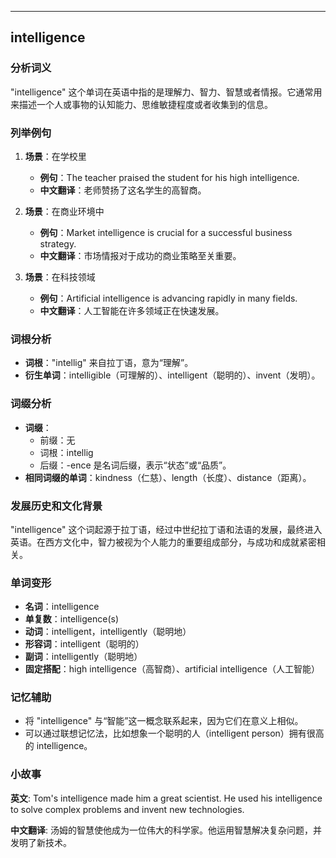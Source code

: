 
---------------
## intelligence
### 分析词义
"intelligence" 这个单词在英语中指的是理解力、智力、智慧或者情报。它通常用来描述一个人或事物的认知能力、思维敏捷程度或者收集到的信息。

### 列举例句
1. **场景**：在学校里
   - **例句**：The teacher praised the student for his high intelligence.
   - **中文翻译**：老师赞扬了这名学生的高智商。

2. **场景**：在商业环境中
   - **例句**：Market intelligence is crucial for a successful business strategy.
   - **中文翻译**：市场情报对于成功的商业策略至关重要。

3. **场景**：在科技领域
   - **例句**：Artificial intelligence is advancing rapidly in many fields.
   - **中文翻译**：人工智能在许多领域正在快速发展。

### 词根分析
- **词根**："intellig" 来自拉丁语，意为“理解”。
- **衍生单词**：intelligible（可理解的）、intelligent（聪明的）、invent（发明）。

### 词缀分析
- **词缀**：
  - 前缀：无
  - 词根：intellig
  - 后缀：-ence 是名词后缀，表示“状态”或“品质”。
- **相同词缀的单词**：kindness（仁慈）、length（长度）、distance（距离）。

### 发展历史和文化背景
"intelligence" 这个词起源于拉丁语，经过中世纪拉丁语和法语的发展，最终进入英语。在西方文化中，智力被视为个人能力的重要组成部分，与成功和成就紧密相关。

### 单词变形
- **名词**：intelligence
- **单复数**：intelligence(s)
- **动词**：intelligent，intelligently（聪明地）
- **形容词**：intelligent（聪明的）
- **副词**：intelligently（聪明地）
- **固定搭配**：high intelligence（高智商）、artificial intelligence（人工智能）

### 记忆辅助
- 将 "intelligence" 与“智能”这一概念联系起来，因为它们在意义上相似。
- 可以通过联想记忆法，比如想象一个聪明的人（intelligent person）拥有很高的 intelligence。

### 小故事
**英文**:
Tom's intelligence made him a great scientist. He used his intelligence to solve complex problems and invent new technologies.

**中文翻译**:
汤姆的智慧使他成为一位伟大的科学家。他运用智慧解决复杂问题，并发明了新技术。

